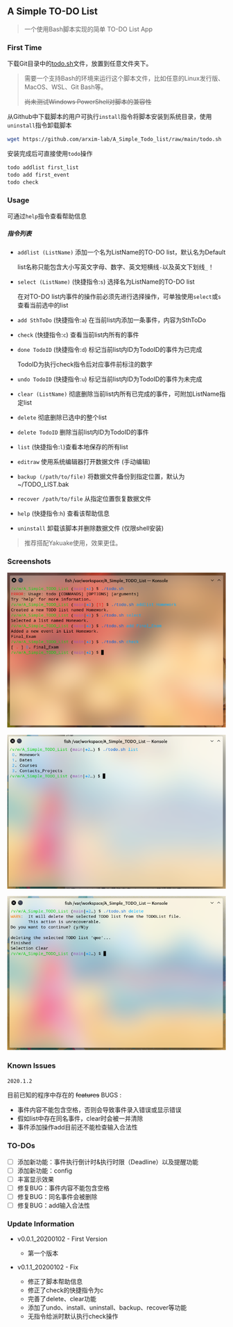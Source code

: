  

## A Simple TO-DO List

> 一个使用Bash脚本实现的简单 TO-DO List App

### First Time

下载Git目录中的[todo.sh](https://github.com/arxim-lab/A_Simple_Todo_list/raw/main/todo.sh)文件，放置到任意文件夹下。

> 需要一个支持Bash的环境来运行这个脚本文件，比如任意的Linux发行版、MacOS、WSL、Git Bash等。
> 
> ~~尚未测试Windows PowerShell对脚本的兼容性~~

从Github中下载脚本的用户可执行`install`指令将脚本安装到系统目录，使用`uninstall`指令卸载脚本

```bash
wget https://github.com/arxim-lab/A_Simple_Todo_list/raw/main/todo.sh | sudo ./todo.sh install
```

安装完成后可直接使用`todo`操作

```bash
todo addlist first_list
todo add first_event
todo check
```

### Usage

可通过`help`指令查看帮助信息

##### 指令列表

- `addlist (ListName)` 添加一个名为ListName的TO-DO list，默认名为Default

  list名称只能包含大小写英文字母、数字、英文短横线`-`以及英文下划线`_`！

- `select (ListName)` (快捷指令:`s`) 选择名为ListName的TO-DO list

  在对TO-DO list内事件的操作前必须先进行选择操作，可单独使用`select`或`s`查看当前选中的list

- `add SthToDo` (快捷指令:`a`) 在当前list内添加一条事件，内容为SthToDo

- `check` (快捷指令:`c`) 查看当前list内所有的事件

- `done TodoID` (快捷指令:`d`) 标记当前list内ID为TodoID的事件为已完成

  TodoID为执行check指令后对应事件前标注的数字

- `undo TodoID` (快捷指令:`u`) 标记当前list内ID为TodoID的事件为未完成

- `clear (ListName)` 彻底删除当前list内所有已完成的事件，可附加ListName指定list
- `delete` 彻底删除已选中的整个list
- `delete TodoID` 删除当前list内ID为TodoID的事件
- `list` (快捷指令:`l`)查看本地保存的所有list
- `editraw` 使用系统编辑器打开数据文件 (手动编辑)
- `backup (/path/to/file)`  将数据文件备份到指定位置，默认为~/TODO_LIST.bak
- `recover /path/to/file` 从指定位置恢复数据文件
- `help` (快捷指令:`h`) 查看该帮助信息
- `uninstall` 卸载该脚本并删除数据文件 (仅限shell安装)

> 推荐搭配Yakuake使用，效果更佳。

### Screenshots

![Screenshot 1](./src/screenshot-1.png)

![Screenshot](./src/screenshot-2.png)

![Screenshot](./src/screenshot-3.png)

### Known Issues

`2020.1.2`

目前已知的程序中存在的 ~~features~~ BUGS :

- 事件内容不能包含空格，否则会导致事件录入错误或显示错误
- 假如list中存在同名事件，clear时会被一并清除
- 事件添加操作add目前还不能检查输入合法性

### TO-DOs

- [ ] 添加新功能：事件执行倒计时&执行时限（Deadline）以及提醒功能
- [ ] 添加新功能：config
- [ ] 丰富显示效果
- [ ] 修复BUG：事件内容不能包含空格
- [ ] 修复BUG：同名事件会被删除
- [ ] 修复BUG：add输入合法性

### Update Information

- v0.0.1_20200102 - First Version
  - 第一个版本

- v0.1.1_20200102 - Fix
  - 修正了脚本帮助信息
  - 修正了check的快捷指令为c
  - 完善了delete、clear功能
  - 添加了undo、install、uninstall、backup、recover等功能
  - 无指令给派时默认执行check操作